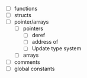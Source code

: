 - [ ] functions
- [ ] structs
- [ ] pointer/arrays
  - [ ] pointers
    - [ ] deref
    - [ ] address of
    - [ ] Update type system
  - [ ] arrays
- [ ] comments
- [ ] global constants

